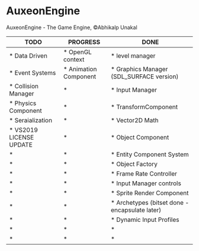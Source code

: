 # AuxeonEngine
AuxeonEngine - The Game Engine, ©Abhikalp Unakal

TODO                      | PROGRESS                  | DONE
--------                  | --------                  | --------
* Data Driven             |* OpenGL context           |* level manager 
* Event Systems           |* Animation Component      |* Graphics Manager (SDL_SURFACE version)
* Collision Manager       |*                          |* Input Manager
* Physics Component       |*                          |* TransformComponent
* Seraialization          |*                          |* Vector2D Math
* VS2019 LICENSE UPDATE   |*                          |* Object Component
*                         |*                          |* Entity Component System
*                         |*                          |* Object Factory
*                         |*                          |* Frame Rate Controller
*                         |*                          |* Input Manager controls
*                         |*                          |* Sprite Render Component
*                         |*                          |* Archetypes (bitset done - encapsulate later)
*                         |*                          |* Dynamic Input Profiles
*                         |*                          |* 
*                         |*                          |* 





